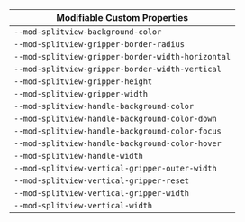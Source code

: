 | Modifiable Custom Properties                      |
| ------------------------------------------------- |
| `--mod-splitview-background-color`                |
| `--mod-splitview-gripper-border-radius`           |
| `--mod-splitview-gripper-border-width-horizontal` |
| `--mod-splitview-gripper-border-width-vertical`   |
| `--mod-splitview-gripper-height`                  |
| `--mod-splitview-gripper-width`                   |
| `--mod-splitview-handle-background-color`         |
| `--mod-splitview-handle-background-color-down`    |
| `--mod-splitview-handle-background-color-focus`   |
| `--mod-splitview-handle-background-color-hover`   |
| `--mod-splitview-handle-width`                    |
| `--mod-splitview-vertical-gripper-outer-width`    |
| `--mod-splitview-vertical-gripper-reset`          |
| `--mod-splitview-vertical-gripper-width`          |
| `--mod-splitview-vertical-width`                  |
